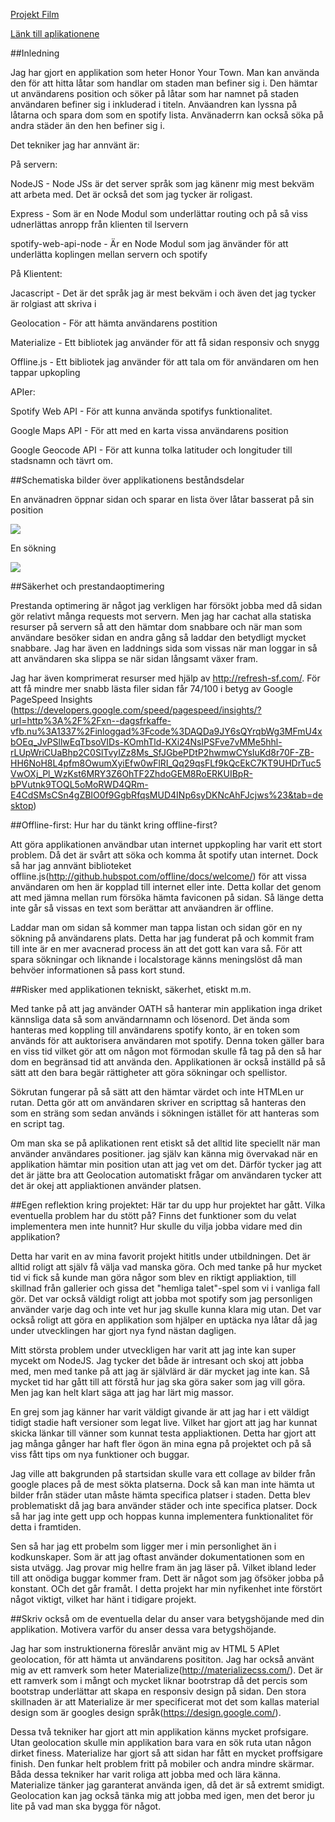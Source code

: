 [Projekt Film](https://www.youtube.com/watch?v=k124yHHJ3PU&feature=youtu.be)

[Länk till aplikationene](http://dagsförkaffe.nu:1337)

##Inledning 
 
Jag har gjort en applikation som heter Honor Your Town. Man kan använda den för att hitta låtar som handlar om staden man befiner sig i. Den hämtar ut användarens position och söker på låtar som har namnet på staden användaren befiner sig i inkluderad i titeln.
Anväandren kan lyssna på låtarna och spara dom som en spotify lista. Använaderrn kan också söka på andra städer än den hen befiner sig i. 

Det tekniker jag har annvänt är:

På servern: 

NodeJS - Node JSs är det server språk som jag känenr mig mest bekväm att arbeta med. Det är också det som jag tycker är roligast.

Express - Som är en Node Modul som underlättar routing och på så viss udnerlättas anropp från klienten til lservern

spotify-web-api-node - Är en Node Modul som jag änvänder för att underlätta koplingen mellan servern och spotify


På Klientent:

Jacascript - Det är det språk jag är mest bekväm i och även det jag tycker är rolgiast att skriva i

Geolocation - För att hämta användarens postition

Materialize - Ett bibliotek jag använder för att få sidan responsiv och snygg

Offline.js - Ett bibliotek jag använder för att tala om för användaren om hen tappar upkopling


APIer:

Spotify Web API - För att kunna använda spotifys funktionalitet. 

Google Maps API - För att med en karta vissa användarens position

Google Geocode API - För att kunna tolka latituder och longituder till stadsnamn och tävrt om. 

##Schematiska bilder över applikationens beståndsdelar

En använadren öppnar sidan och sparar en lista över låtar basserat på sin position

<img src="1.png">

En sökning 

<img src="2.png">

##Säkerhet och prestandaoptimering 

Prestanda optimering är något jag verkligen har försökt jobba med då sidan gör relativt många requests mot servern. Men jag har cachat alla statiska resurser på servern så att den hämtar dom snabbare och när man som användare besöker sidan en andra gång så laddar den betydligt mycket snabbare. Jag har även en laddnings sida som vissas när man loggar in så att användaren ska slippa se när sidan långsamt växer fram. 

Jag har även komprimerat resurser med hjälp av http://refresh-sf.com/. För att få mindre mer snabb lästa filer sidan får 74/100 i betyg av Google PageSpeed Insights (https://developers.google.com/speed/pagespeed/insights/?url=http%3A%2F%2Fxn--dagsfrkaffe-vfb.nu%3A1337%2Finloggad%3Fcode%3DAQDa9JY6sQYrqbWg3MFmU4xbOEq_JvPSllwEqTbsoVIDs-KOmhTld-KXi24NsIPSFve7vMMe5hhl-rLUpWriCUaBhp2C0SlTvyIZz8Ms_SfJGbePDtP2hwmwCYsIuKd8r70F-ZB-HH6NoH8L4pfm8OwumXyiEfw0wFlRI_Qq29qsFLf9kQcEkC7KT9UHDrTuc5VwOXj_Pl_WzKst6MRY3Z6OhTF2ZhdoGEM8RoERKUIBpR-bPVutnk9TOQL5oMoRWD4QRm-E4CdSMsCSn4gZBIO0f9GgbRfqsMUD4INp6syDKNcAhFJcjws%23&tab=desktop)

##Offline-first: Hur har du tänkt kring offline-first?

Att göra applikationen användbar utan internet uppkopling har varit ett stort problem. Då det är svårt att söka och komma åt spotify utan internet. Dock så har jag annvänt biblioteket offline.js(http://github.hubspot.com/offline/docs/welcome/) för att vissa 
användaren om hen är kopplad till internet eller inte. Detta kollar det genom att med jämna mellan rum försöka hämta faviconen på sidan. Så länge detta inte går så vissas en text som berättar att anväandren är offline.

Laddar man om sidan så kommer man tappa listan och sidan gör en ny sökning på användarens plats. Detta har jag funderat på och kommit fram till inte är en mer avacnerad process än att det gott kan vara så. För att spara sökningar och liknande i localstorage känns meningslöst då man behvöer informationen så pass kort stund. 

##Risker med applikationen tekniskt, säkerhet, etiskt m.m.

Med tanke på att jag använder OATH så hanterar min applikation inga driket kännsliga data så som användarnnamn och lösenord. Det ända som hanteras med koppling till användarens spotify konto,  är en token som används för att auktorisera användaren mot spotify. Denna token gäller bara en viss tid vilket gör att om någon mot förmodan skulle få tag på den så har dom en begränsad tid att använda den. Applikationen är också inställd på så sätt att den bara begär rättigheter att göra sökningar och spellistor. 

Sökrutan fungerar på så sätt att den hämtar värdet och inte HTMLen ur rutan. Detta gör att om användaren skriver en scripttag så hanteras den som en sträng som sedan används i  sökningen istället för att hanteras som en script tag. 

Om man ska se på aplikationen rent etiskt så det alltid lite speciellt när man använder användares positioner. jag själv kan känna mig övervakad när en applikation hämtar min position utan att jag vet om det. Därför tycker jag att det är jätte bra att Geolocation automatiskt frågar om användaren tycker att det är okej att appliaktionen använder platsen.

##Egen reflektion kring projektet: Här tar du upp hur projektet har gått. Vilka eventuella problem har du stött på? Finns det funktioner som du velat implementera men inte hunnit? Hur skulle du vilja jobba vidare med din applikation?

Detta har varit en av mina favorit projekt hititls under utbildningen. Det är alltid roligt att själv få välja vad manska göra. Och med tanke på hur mycket tid vi fick så kunde man göra någor som blev en riktigt appliaktion, till skillnad från gallerier och 
gissa det "hemliga talet"-spel som vi i vanliga fall gör. Det var också väldigt roligt att jobba mot spotify som jag personligen använder varje dag och inte vet hur jag skulle kunna klara mig utan. Det var också roligt att göra en applikation som hjälper en uptäcka nya låtar då jag under utvecklingen har gjort nya fynd nästan dagligen. 

Mitt största problem under utveckligen har varit att jag inte kan super mycekt om NodeJS. Jag tycker det både är intresant och skoj att jobba med, men med tanke på att jag är självlärd är där mycket jag inte kan. Så mycket tid har gått till att förstå 
hur jag ska göra saker som jag vill göra. Men jag kan helt klart säga att jag har lärt mig massor. 

En grej som jag känner har varit väldigt givande är att jag har i ett väldigt tidigt stadie haft versioner som legat live. Vilket har gjort att jag har kunnat skicka länkar till vänner som kunnat testa appliaktionen. Detta har gjort att jag många gånger har haft 
fler ögon än mina egna på projektet och på så viss fått tips om nya funktioner och buggar. 

Jag ville att bakgrunden på startsidan skulle vara ett collage av bilder från google places på de mest sökta platserna. Dock så kan man inte hämta ut bilder från städer utan måste hämta specifica platser i staden. Detta blev problematiskt då jag bara 
använder städer och inte specifica platser. Dock så har jag inte gett upp och hoppas kunna implementera funktionalitet för detta i framtiden. 

Sen så har jag ett probelm som ligger mer i min personlighet än i kodkunskaper. Som är att jag oftast använder dokumentationen som en sista utvägg. Jag provar mig hellre fram än jag läser på. Vilket ibland leder till att onödiga buggar kommer fram. Dett är något
 som jag öfsöker jobba på konstant. OCh det går framåt. I detta projekt har min nyfikenhet inte förstört något viktigt, vilket har hänt i tidigare projekt.

##Skriv också om de eventuella delar du anser vara betygshöjande med din applikation. Motivera varför du anser dessa vara betygshöjande.

Jag har som instruktionerna föreslår använt mig av HTML 5 APIet geolocation, för att hämta ut användarens posititon. Jag har också använt mig av ett ramverk som heter Materialize(http://materializecss.com/). Det är ett ramverk som i mångt och mycket liknar bootrstrap då det percis som bootstrap underlättar att skapa en responsiv design på sidan. Den stora skillnaden är att Materialize är mer specificerat mot det som kallas material design som är googles design språk(https://design.google.com/). 

Dessa två tekniker har gjort att min applikation känns mycket profsigare. Utan geolocation skulle min applikation bara vara en sök ruta utan någon dirket finess. Materialize har gjort så att sidan har fått en mycket proffsigare finish. Den funkar helt problem fritt på mobiler och andra mindre skärmar. Båda dessa tekniker har varit roliga att jobba med och lära känna. Materialize tänker jag garanterat använda igen, då det är så extremt smidigt. Geolocation kan jag också tänka mig att jobba med igen, men det beror ju lite på vad man ska bygga för något.  
